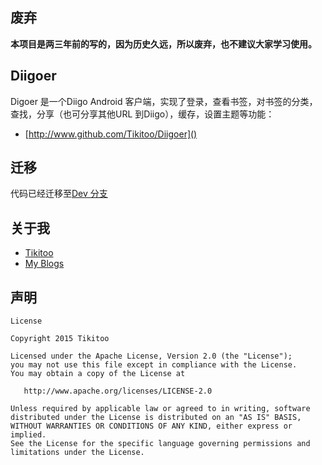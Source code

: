 
## 废弃
**本项目是两三年前的写的，因为历史久远，所以废弃，也不建议大家学习使用。**

## Diigoer
Digoer 是一个Diigo Android 客户端，实现了登录，查看书签，对书签的分类，查找，分享（也可分享其他URL 到Diigo），缓存，设置主题等功能：
- [http://www.github.com/Tikitoo/Diigoer]()


## 迁移
代码已经迁移至[Dev 分支](https://github.com/Tikitoo/Diigoer/tree/dev)


## 关于我
- [Tikitoo](http://www.zhihu.com/Tikitoo)
- [My Blogs](http://tikitoo.github.io/blog)

## 声明
```
License

Copyright 2015 Tikitoo

Licensed under the Apache License, Version 2.0 (the "License");
you may not use this file except in compliance with the License.
You may obtain a copy of the License at

   http://www.apache.org/licenses/LICENSE-2.0

Unless required by applicable law or agreed to in writing, software
distributed under the License is distributed on an "AS IS" BASIS,
WITHOUT WARRANTIES OR CONDITIONS OF ANY KIND, either express or implied.
See the License for the specific language governing permissions and
limitations under the License.
```
